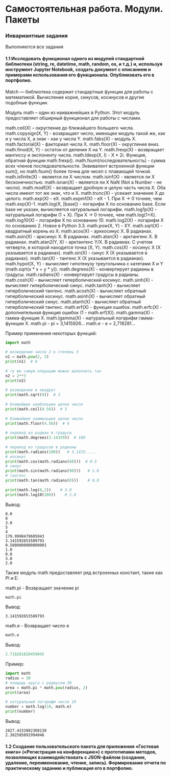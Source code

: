 # Самостоятельная работа. Модули. Пакеты

### Инвариантные задания
Выполняются все задания

#### 1.1 Исследовать функционал одного из модулей стандартной библиотеки (string, re, datetime, math, random, os, и т.д.) и, используя инструмент Jupyter Notebook, создать документ с описанием и примерами использования его функционала. Опубликовать его в портфолио.

Match — библиотека содержит стандартные функции для работы с математикой. Вычисление корня, синусов, косинусов и другие подобные функции.

Модуль math – один из наиважнейших в Python. Этот модуль предоставляет обширный функционал для работы с числами.

math.ceil(X) – округление до ближайшего большего числа.
math.copysign(X, Y) - возвращает число, имеющее модуль такой же, как и у числа X, а знак - как у числа Y.
math.fabs(X) - модуль X.
math.factorial(X) - факториал числа X.
math.floor(X) - округление вниз.
math.fmod(X, Y) - остаток от деления X на Y.
math.frexp(X) - возвращает мантиссу и экспоненту числа.
math.ldexp(X, I) - X * 2i. Функция, обратная функции math.frexp().
math.fsum(последовательность) - сумма всех членов последовательности. Эквивалент встроенной функции sum(), но math.fsum() более точна для чисел с плавающей точкой.
math.isfinite(X) - является ли X числом.
math.isinf(X) - является ли X бесконечностью.
math.isnan(X) - является ли X NaN (Not a Number - не число).
math.modf(X) - возвращает дробную и целую часть числа X. Оба числа имеют тот же знак, что и X.
math.trunc(X) - усекает значение X до целого.
math.exp(X) - eX.
math.expm1(X) - eX - 1. При X → 0 точнее, чем math.exp(X)-1.
math.log(X, [base]) - логарифм X по основанию base. Если base не указан, вычисляется натуральный логарифм.
math.log1p(X) - натуральный логарифм (1 + X). При X → 0 точнее, чем math.log(1+X).
math.log10(X) - логарифм X по основанию 10.
math.log2(X) - логарифм X по основанию 2. Новое в Python 3.3.
math.pow(X, Y) - XY.
math.sqrt(X) - квадратный корень из X.
math.acos(X) - арккосинус X. В радианах.
math.asin(X) - арксинус X. В радианах.
math.atan(X) - арктангенс X. В радианах.
math.atan2(Y, X) - арктангенс Y/X. В радианах. С учетом четверти, в которой находится точка (X, Y).
math.cos(X) - косинус X (X указывается в радианах).
math.sin(X) - синус X (X указывается в радианах).
math.tan(X) - тангенс X (X указывается в радианах).
math.hypot(X, Y) - вычисляет гипотенузу треугольника с катетами X и Y (math.sqrt(x * x + y * y)).
math.degrees(X) - конвертирует радианы в градусы.
math.radians(X) - конвертирует градусы в радианы.
math.cosh(X) - вычисляет гиперболический косинус.
math.sinh(X) - вычисляет гиперболический синус.
math.tanh(X) - вычисляет гиперболический тангенс.
math.acosh(X) - вычисляет обратный гиперболический косинус.
math.asinh(X) - вычисляет обратный гиперболический синус.
math.atanh(X) - вычисляет обратный гиперболический тангенс.
math.erf(X) - функция ошибок.
math.erfc(X) - дополнительная функция ошибок (1 - math.erf(X)).
math.gamma(X) - гамма-функция X.
math.lgamma(X) - натуральный логарифм гамма-функции X.
math.pi - pi = 3,1415926...
math.e - e = 2,718281...

Пример применения некоторых функций:

```python
import math
 
# возведение числа 2 в степень 3
n1 = math.pow(2, 3)
print(n1)  # 8
 
# ту же самую операцию можно выполнить так
n2 = 2**3
print(n2)
 
# возведение в квадрат
print(math.sqrt(9))  # 3
 
# ближайшее наибольшее целое число
print(math.ceil(4.56))  # 5
 
# ближайшее наименьшее целое число
print(math.floor(4.56))  # 4
 
# перевод из радиан в градусы
print(math.degrees(3.14159))  # 180
 
# перевод из градусов в радианы
print(math.radians(180))   # 3.1415.....
# косинус
print(math.cos(math.radians(60)))  # 0.5
# cинус
print(math.sin(math.radians(90)))   # 1.0
# тангенс
print(math.tan(math.radians(0)))    # 0.0
 
print(math.log(8,2))    # 3.0
print(math.log10(100))    # 2.0
```

Вывод: 
```
8.0
8
3.0
5
4
179.9998479605043
3.141592653589793
0.5000000000000001
1.0
0.0
3.0
2.0
```





Также модуль math предоставляет ряд встроенных констант, такие как PI и E:

math.pi - Возвращает значение pi

```python
math.pi
```

Вывод:
```
3.141592653589793
```

math.e - Возвращает число e

```python
math.e
```
Вывод:
```python
2.718281828459045
```

Пример:
```python
import math
radius = 30
# площадь круга с радиусом 30
area = math.pi * math.pow(radius, 2)
print(area)
 
# натуральный логарифм числа 10
number = math.log(10, math.e)
print(number)
```

Вывод: 
```
2827.4333882308138
2.302585092994046
```






#### 1.2 Создание пользовательского пакета для приложения «Гостевая книга» («Регистрация на конференцию») с прототипами методов, позволяющих взаимодействовать с JSON-файлом (создание, удаление, переименование, чтение, запись). Формирование отчета по практическому заданию и публикация его в портфолио.



